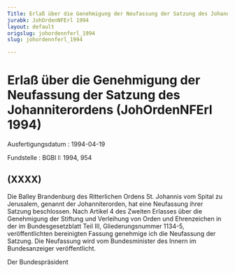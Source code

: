 ```yaml
---
Title: Erlaß über die Genehmigung der Neufassung der Satzung des Johanniterordens
jurabk: JohOrdenNFErl 1994
layout: default
origslug: johordennferl_1994
slug: johordennferl_1994

---
```


# Erlaß über die Genehmigung der Neufassung der Satzung des Johanniterordens (JohOrdenNFErl 1994)

Ausfertigungsdatum
:   1994-04-19

Fundstelle
:   BGBl I: 1994, 954



## (XXXX)

Die Balley Brandenburg des Ritterlichen Ordens St. Johannis vom Spital zu Jerusalem, genannt der Johanniterorden, hat eine Neufassung ihrer Satzung beschlossen.
Nach Artikel 4 des Zweiten Erlasses über die Genehmigung der Stiftung und Verleihung von Orden und Ehrenzeichen in der im Bundesgesetzblatt Teil III, Gliederungsnummer 1134-5, veröffentlichten bereinigten Fassung genehmige ich die Neufassung der Satzung. Die Neufassung wird vom Bundesminister des Innern im Bundesanzeiger veröffentlicht.

Der Bundespräsident

